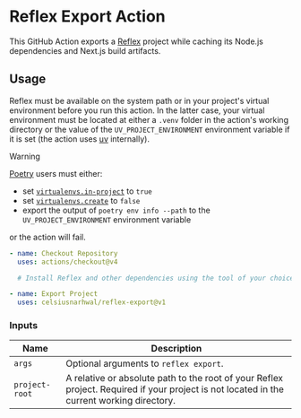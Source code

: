 # Reflex Export Action

This GitHub Action exports a [Reflex](https://reflex.dev) project while caching its Node.js dependencies and
Next.js build artifacts.

## Usage

Reflex must be available on the system path or in your project's virtual environment before you run this action.
In the latter case, your virtual environment must be located at either a `.venv` folder in the action's working
directory
or the value of the `UV_PROJECT_ENVIRONMENT` environment variable if it is set
(the action uses [uv](https://docs.astral.sh/uv) internally).

> [!WARNING]
> [Poetry](https://python-poetry.org) users must either:
> - set [`virtualenvs.in-project`](https://python-poetry.org/docs/configuration#virtualenvsin-project) to `true`
> - set [`virtualenvs.create`](https://python-poetry.org/docs/configuration#virtualenvscreate) to `false`
> - export the output of `poetry env info --path` to the `UV_PROJECT_ENVIRONMENT` environment variable
>
> or the action will fail.

```yaml
- name: Checkout Repository
  uses: actions/checkout@v4

  # Install Reflex and other dependencies using the tool of your choice, then...

- name: Export Project
  uses: celsiusnarhwal/reflex-export@v1
```

### Inputs

| **Name**       | **Description**                                                                                                                           |
|----------------|-------------------------------------------------------------------------------------------------------------------------------------------|
| `args`         | Optional arguments to `reflex export`.                                                                                                    |
| `project-root` | A relative or absolute path to the root of your Reflex project. Required if your project is not located in the current working directory. |